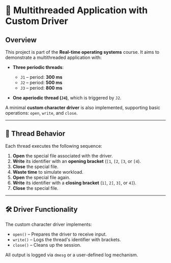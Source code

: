 # 🧵 Multithreaded Application with Custom Driver

## Overview
This project is part of the **Real-time operating systems** course. It aims to demonstrate a multithreaded application with:

- **Three periodic threads**:
  - `J1` – period: **300 ms**
  - `J2` – period: **500 ms**
  - `J3` – period: **800 ms**

- **One aperiodic thread (`J4`)**, which is triggered by `J2`.

A minimal **custom character driver** is also implemented, supporting basic operations: `open`, `write`, and `close`.

---

## 🧠 Thread Behavior

Each thread executes the following sequence:

1. **Open** the special file associated with the driver.
2. **Write** its identifier with an **opening bracket** (`[1`, `[2`, `[3`, or `[4`).
3. **Close** the special file.
4. **Waste time** to simulate workload.
5. **Open** the special file again.
6. **Write** its identifier with a **closing bracket** (`1]`, `2]`, `3]`, or `4]`).
7. **Close** the special file.

---

## 🛠 Driver Functionality

The custom character driver implements:

- `open()` – Prepares the driver to receive input.
- `write()` – Logs the thread's identifier with brackets.
- `close()` – Cleans up the session.

All output is logged via `dmesg` or a user-defined log mechanism.


